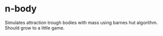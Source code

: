 # n-body
Simulates attraction trough bodies with mass using barnes hut algorithm. Should grow to a little game.
